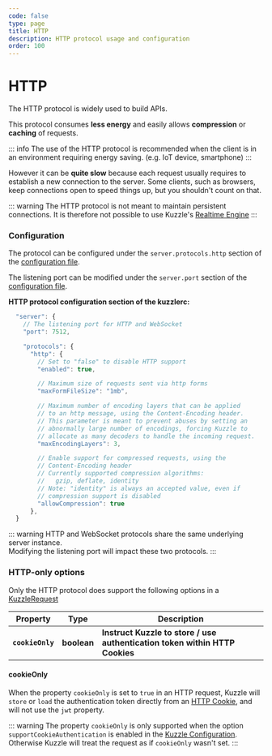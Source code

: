 ```yaml
---
code: false
type: page
title: HTTP
description: HTTP protocol usage and configuration  
order: 100
---
```


# HTTP

The HTTP protocol is widely used to build APIs.  

This protocol consumes **less energy** and easily allows **compression** or **caching** of requests.  

::: info
The use of the HTTP protocol is recommended when the client is in an environment requiring energy saving. (e.g. IoT device, smartphone)
:::

However it can be **quite slow** because each request usually requires to establish a new connection to the server. Some clients, such as browsers, keep connections open to speed things up, but you shouldn't count on that.  

::: warning
The HTTP protocol is not meant to maintain persistent connections. It is therefore not possible to use Kuzzle's [Realtime Engine](/core/2/guides/main-concepts/realtime-engine) 
::: 

### Configuration

The protocol can be configured under the `server.protocols.http` section of the [configuration file](/core/2/guides/advanced/configuration).

The listening port can be modified under the `server.port` section of the [configuration file](/core/2/guides/advanced/configuration).

**HTTP protocol configuration section of the kuzzlerc:**

```js
  "server": {
    // The listening port for HTTP and WebSocket
    "port": 7512,

    "protocols": {
      "http": {
        // Set to "false" to disable HTTP support
        "enabled": true,

        // Maximum size of requests sent via http forms
        "maxFormFileSize": "1mb",

        // Maximum number of encoding layers that can be applied
        // to an http message, using the Content-Encoding header.
        // This parameter is meant to prevent abuses by setting an
        // abnormally large number of encodings, forcing Kuzzle to
        // allocate as many decoders to handle the incoming request.
        "maxEncodingLayers": 3,

        // Enable support for compressed requests, using the
        // Content-Encoding header
        // Currently supported compression algorithms:
        //   gzip, deflate, identity
        // Note: "identity" is always an accepted value, even if
        // compression support is disabled
        "allowCompression": true
      },
  }
```
::: warning
HTTP and WebSocket protocols share the same underlying server instance.  
Modifying the listening port will impact these two protocols.
:::

### HTTP-only options

Only the HTTP protocol does support the following options in a [KuzzleRequest](../../payloads/request/index.md)

| Property         | Type        | Description                                                                 |
| ---------------- | ----------- | --------------------------------------------------------------------------- |
| **`cookieOnly`** | **boolean** | **Instruct Kuzzle to store / use authentication token within HTTP Cookies** |

#### cookieOnly

When the property `cookieOnly` is set to `true` in an HTTP request,
Kuzzle will `store` or `load` the authentication token directly from an [HTTP Cookie](https://developer.mozilla.org/en-US/docs/Web/HTTP/Cookies),
and will not use the `jwt` property.

::: warning
The property `cookieOnly` is only supported when the option `supportCookieAuthentication` is enabled in the [Kuzzle Configuration](../../../guides/advanced/configuration/index.md).
Otherwise Kuzzle will treat the request as if `cookieOnly` wasn't set.
:::